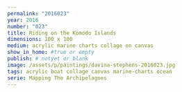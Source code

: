```yaml
---
permalink: "2016023"
year: 2016
number: "023"
title: Riding on the Komodo Islands
dimensions: 100 x 100
medium: acrylic marine charts collage on canvas
show_in_home: #true or empty
publish: # notyet or blank
image: /assets/p/paintings/davina-stephens-2016023.jpg
tags: acrylic boat collage canvas marine-charts ocean
serie: Mapping The Archipelagoes
---
```

